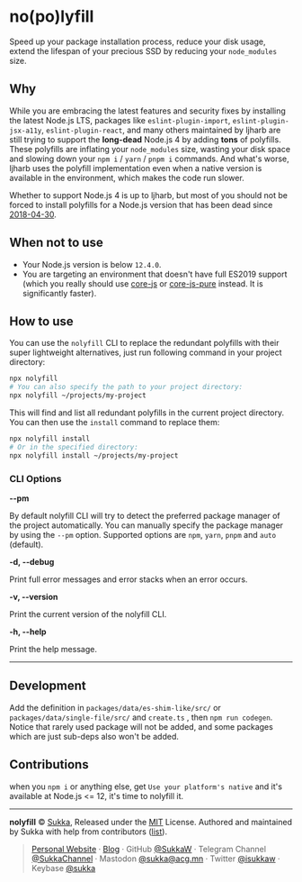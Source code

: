 # no(po)lyfill

Speed up your package installation process, reduce your disk usage, extend the lifespan of your precious SSD by reducing your `node_modules` size.

## Why

While you are embracing the latest features and security fixes by installing the latest Node.js LTS, packages like `eslint-plugin-import`, `eslint-plugin-jsx-a11y`, `eslint-plugin-react`, and many others maintained by ljharb are still trying to support the **long-dead** Node.js 4 by adding **tons** of polyfills. These polyfills are inflating your `node_modules` size, wasting your disk space and slowing down your `npm i` / `yarn` / `pnpm i` commands. And what's worse, ljharb uses the polyfill implementation even when a native version is available in the environment, which makes the code run slower.

Whether to support Node.js 4 is up to ljharb, but most of you should not be forced to install polyfills for a Node.js version that has been dead since [2018-04-30](https://github.com/nodejs/release).

## When not to use

- Your Node.js version is below `12.4.0`.
- You are targeting an environment that doesn't have full ES2019 support (which you really should use [core-js](https://github.com/zloirock/core-js) or [core-js-pure](https://github.com/zloirock/core-js) instead. It is significantly faster).

## How to use

You can use the `nolyfill` CLI to replace the redundant polyfills with their super lightweight alternatives, just run following command in your project directory:

```bash
npx nolyfill
# You can also specify the path to your project directory:
npx nolyfill ~/projects/my-project
```

This will find and list all redundant polyfills in the current project directory. You can then use the `install` command to replace them:

```bash
npx nolyfill install
# Or in the specified directory:
npx nolyfill install ~/projects/my-project
```

### CLI Options

**--pm**

By default nolyfill CLI will try to detect the preferred package manager of the project automatically. You can manually specify the package manager by using the `--pm` option. Supported options are `npm`, `yarn`, `pnpm` and `auto` (default).

**-d, --debug**

Print full error messages and error stacks when an error occurs.

**-v, --version**

Print the current version of the nolyfill CLI.

**-h, --help**

Print the help message.

----

## Development

Add the definition in `packages/data/es-shim-like/src/` or `packages/data/single-file/src/` and `create.ts` , then `npm run codegen`. Notice that rarely used package will not be added, and some packages which are just sub-deps also won't be added.

## Contributions

when you `npm i` or anything else, get `Use your platform's native` and it's available at Node.js <= 12, it's time to nolyfill it.

----

**nolyfill** © [Sukka](https://github.com/SukkaW), Released under the [MIT](./LICENSE) License.
Authored and maintained by Sukka with help from contributors ([list](https://github.com/SukkaW/nolyfill/graphs/contributors)).

> [Personal Website](https://skk.moe) · [Blog](https://blog.skk.moe) · GitHub [@SukkaW](https://github.com/SukkaW) · Telegram Channel [@SukkaChannel](https://t.me/SukkaChannel) · Mastodon [@sukka@acg.mn](https://acg.mn/@sukka) · Twitter [@isukkaw](https://twitter.com/isukkaw) · Keybase [@sukka](https://keybase.io/sukka)
